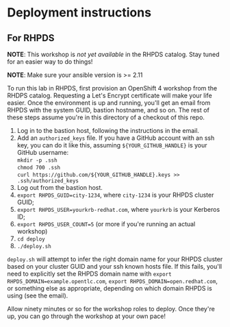 # Deployment instructions

## For RHPDS

**NOTE**:  This workshop is _not yet available_ in the RHPDS catalog.  Stay tuned for an easier way to do things!

**NOTE**: Make sure your ansible version is >= 2.11

To run this lab in RHPDS, first provision an OpenShift 4 workshop from the RHDPS catalog.  Requesting a Let's Encrypt certificate will make your life easier.  Once the environment is up and running, you'll get an email from RHPDS with the system GUID, bastion hostname, and so on.  The rest of these steps assume you're in this directory of a checkout of this repo.

1.  Log in to the bastion host, following the instructions in the email.
1.  Add an `authorized_keys` file.  If you have a GitHub account with an ssh key, you can do it like this, assuming `${YOUR_GITHUB_HANDLE}` is your GitHub username:  
        `mkdir -p .ssh`  
        `chmod 700 .ssh`  
        `curl https://github.com/${YOUR_GITHUB_HANDLE}.keys >> .ssh/authorized_keys`   
1.  Log out from the bastion host.
1. `export RHPDS_GUID=city-1234`, where `city-1234` is your RHPDS cluster GUID;
1. `export RHPDS_USER=yourkrb-redhat.com`, where `yourkrb` is your Kerberos ID;
1. `export RHPDS_USER_COUNT=5` (or more if you're running an actual workshop)
1. `cd deploy`
1. `./deploy.sh`

`deploy.sh` will attempt to infer the right domain name for your RHPDS cluster based on your cluster GUID and your ssh known hosts file.  If this fails, you'll need to explicitly set the RHPDS domain name with `export RHPDS_DOMAIN=example.opentlc.com`, `export RHPDS_DOMAIN=open.redhat.com`, or something else as appropriate, depending on which domain RHPDS is using (see the email).

Allow ninety minutes or so for the workshop roles to deploy.  Once they're up, you can go through the workshop at your own pace!
